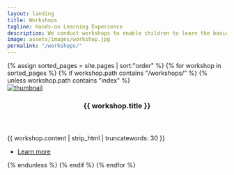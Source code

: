 ```yaml
---
layout: landing
title: Workshops
tagline: Hands-on Learning Experience
description: We conduct workshops to enable children to learn the basics of programming and robotics in an interdisciplinary fashion.
image: assets/images/workshop.jpg
permalink: "/workshops/"
---
```


<!-- Two -->
<section id="two" class="spotlights">
	{% assign sorted_pages = site.pages | sort:"order" %}
	{% for workshop in sorted_pages %}
  {% if workshop.path contains "/workshops/" %}
	{% unless workshop.path contains "index" %}
	<section>
		<a href="{{ workshop.permalink | absolute_url }}" class="image">
			<img src="{{ workshop.image | absolute_url }}" alt="thumbnail" data-position="center center" />
		</a>
		<div class="content">
			<div class="inner">
				<header class="major">
					<h3>{{ workshop.title }}</h3>
				</header>
				<p>{{ workshop.content | strip_html | truncatewords: 30 }}</p>
				<ul class="actions">
					<li><a href="{{ workshop.permalink | absolute_url }}" class="button">Learn more</a></li>
				</ul>
			</div>
		</div>
	</section>
	{% endunless %}
	{% endif %}
	{% endfor %}
</section>
